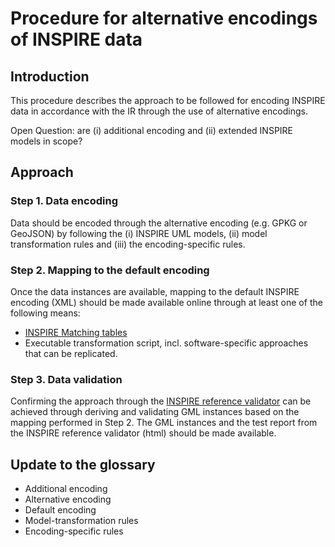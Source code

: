 # Procedure for alternative encodings of INSPIRE data

## Introduction
This procedure describes the approach to be followed for encoding INSPIRE data in accordance with the IR through the use of alternative encodings.

Open Question: are (i) additional encoding and (ii) extended INSPIRE models in scope? 

## Approach

### Step 1. Data encoding
Data should be encoded through the alternative encoding (e.g. GPKG or GeoJSON) by following the (i) INSPIRE UML models, (ii) model transformation rules and (iii) the encoding-specific rules.

### Step 2. Mapping to the default encoding
Once the data instances are available, mapping to the default INSPIRE encoding (XML) should be made available online through at least one of the following means:
- [INSPIRE Matching tables](https://inspire.ec.europa.eu/data-model/approved/r4618-ir/mapping/)
- Executable transformation script, incl. software-specific approaches that can be replicated.

### Step 3. Data validation
Confirming the approach through the [INSPIRE reference validator](https://inspire.ec.europa.eu/validator/) can be achieved through deriving and validating GML instances based on the mapping performed in Step 2. The GML instances and the test report from the INSPIRE reference validator (html) should be made available.


## Update to the glossary
- Additional encoding
- Alternative encoding
- Default encoding
- Model-transformation rules
- Encoding-specific rules
